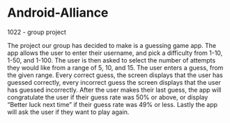# Android-Alliance
1022 - group project


The project our group has decided to make is a guessing game app. The app allows the user to enter their username, and pick a difficulty from 1-10, 1-50, and 1-100. The user is then asked to select the number of attempts they would like from a range of 5, 10, and 15. The user enters a guess, from the given range. Every correct guess, the screen displays that the user has guessed correctly, every incorrect guess the screen displays that the user has guessed incorrectly. After the user makes their last guess, the app will congratulate the user if their guess rate was 50% or above, or display “Better luck next time” if their guess rate was 49% or less. Lastly the app will ask the user if they want to play again.
